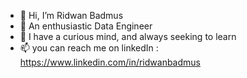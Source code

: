 - 👋 Hi, I’m Ridwan Badmus  
- 👀 An enthusiastic Data Engineer
- 🌱 I have a curious mind, and always seeking to learn
- 📫 you can reach me on linkedIn : https://www.linkedin.com/in/ridwanbadmus
